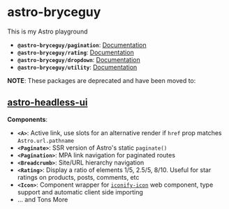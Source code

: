 # astro-bryceguy

This is my Astro playground

- **`@astro-bryceguy/pagination`**: [Documentation](/packages/pagination)
- **`@astro-bryceguy/rating`**: [Documentation](/packages/rating)
- **`@astro-bryceguy/dropdown`**: [Documentation](/packages/dropdown)
- **`@astro-bryceguy/utility`**: [Documentation](/packages/utility)

**NOTE**: These packages are deprecated and have been moved to:

## [astro-headless-ui](https://github.com/BryceRussell/astro-headless-ui)

**Components**:

- **`<A>`**: Active link, use slots for an alternative render if `href` prop matches `Astro.url.pathname`
- **`<Paginate>`**: SSR version of Astro's static `paginate()`
- **`<Pagination>`**: MPA link navigation for paginated routes
- **`<Breadcrumb>`**:  Site/URL hierarchy navigation 
- **`<Rating>`**: Display a ratio of elements 1/5, 2.5/5, 8/10. Useful for star ratings on products, posts, comments, etc
- **`<Icon>`**: Component wrapper for [`iconify-icon`](https://docs.iconify.design/iconify-icon/) web component, type support and automatic client side importing
- ... and Tons More



